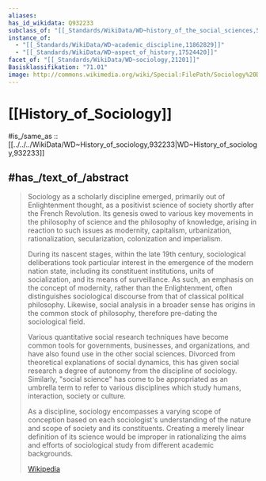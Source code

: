 ```yaml
---
aliases:
has_id_wikidata: Q932233
subclass_of: "[[_Standards/WikiData/WD~history_of_the_social_sciences,5076869]]"
instance_of:
  - "[[_Standards/WikiData/WD~academic_discipline,11862829]]"
  - "[[_Standards/WikiData/WD~aspect_of_history,17524420]]"
facet_of: "[[_Standards/WikiData/WD~sociology,21201]]"
Basisklassifikation: "71.01"
image: http://commons.wikimedia.org/wiki/Special:FilePath/Sociology%20Department%2C%201968%20%283926527044%29.jpg
---
```


# [[History_of_Sociology]] 

#is_/same_as :: [[../../../WikiData/WD~History_of_sociology,932233|WD~History_of_sociology,932233]] 

## #has_/text_of_/abstract 

> Sociology as a scholarly discipline emerged, primarily out of Enlightenment thought, as a positivist science of society shortly after the French Revolution. Its genesis owed to various key movements in the philosophy of science and the philosophy of knowledge, arising in reaction to such issues as modernity, capitalism, urbanization, rationalization, secularization, colonization and imperialism.
>
> During its nascent stages, within the late 19th century, sociological deliberations took particular interest in the emergence of the modern nation state, including its constituent institutions, units of socialization, and its means of surveillance. As such, an emphasis on the concept of modernity, rather than the Enlightenment, often distinguishes sociological discourse from that of classical political philosophy. Likewise, social analysis in a broader sense has origins in the common stock of philosophy, therefore pre-dating the sociological field.
>
> Various quantitative social research techniques have become common tools for governments, businesses, and organizations, and have also found use in the other social sciences. Divorced from theoretical explanations of social dynamics, this has given social research a degree of autonomy from the discipline of sociology. Similarly, "social science" has come to be appropriated as an umbrella term to refer to various disciplines which study humans, interaction, society or culture.
>
> As a discipline, sociology encompasses a varying scope of conception based on each sociologist's understanding of the nature and scope of society and its constituents. Creating a merely linear definition of its science would be improper in rationalizing the aims and efforts of sociological study from different academic backgrounds.
>
> [Wikipedia](https://en.wikipedia.org/wiki/History%20of%20sociology) 

